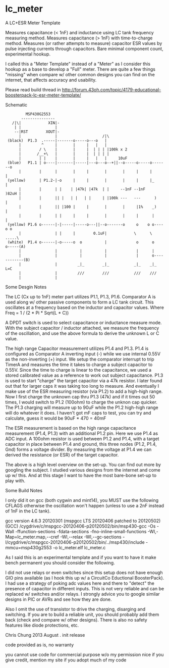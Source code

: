 
lc_meter
========

A LC+ESR Meter Template 

Measures capacitance (< 1nF) and inductance using LC tank frequency measuring method.
Measures capacitance (> 1nF) with time-to-charge method.
Measures (or rather attempts to measure) capacitor ESR values by pulse injecting currents through capacitors.
Bare minimal component count, experimental hookup.

I called this a "Meter Template" instead of a "Meter" as I consider this hookup as a base to develop a "Full" meter. There are quite a few things "missing" when compare w/ other common designs you can find on the internet, that affects accuracy and usability.

Please read build thread in http://forum.43oh.com/topic/4179-educational-boosterpack-lc-esr-meter-template/

Schematic

             MSP430G2553
           ---------------  
       /|\|            XIN|-
        | |               | 
        --|RST        XOUT|-
          |               |                    /|\
     (black)  P1.3  .-----|-------o-----o---o   |
          |         ^     |       |     |   |   |
          |        / \    |       |     |  | | | |100k x 2
          |       /__+\   |       |     |  | | | |
          |        | |    |       |     |   |   |     10uF    
     (blue)   P1.1 | o----|-------|-----|---o---o--+||--o-----o-----o-------o
          |        |      |       |     |       |       |     |     |       |
     (yellow)      | P1.2-|-o     |     |       |       |     |     |_      |
          |        |      | |    | |47k| |47k  | |     --1nF --1nF    )82uH |
          |        |      || |   | |   | |     | |100k ---   ---      )     |
          |        |      || |100 |     |       |       |     |1%    _)     |
          |        |      | |     |     |       |       |     |      |      |  
     (yellow) P1.6 o------|-|-----|-----o---||--o-------o     o    o o----o o
          |               | |     |        0.1uF|            \      \ .....\
     (white)  P1.4 o------|-o-----o  o          |             o      o      o-----(A)
          |               |          |          |             |      |       
          |               |          |          |             |      o------------(B)
          |               |         _|_        _|_           _|_    _|_    L=C 
          |               |         ///        ///           ///    /// 
		  |               |                  
  

Some Desgin Notes

The LC (Cx up to 1nF) meter part utilizes P1.1, P1.3, P1.6. Comparator A is used along w/ other passive components to form a LC tank circuit. This oscillates at a frequency based on the inductor and capacitor values. Where Freq = 1 / (2 * Pi * Sqrt(L * C))
 
A DPDT switch is used to select capacitance or inductance measure mode. With the subject capacitor / inductor attached, we measure the frequency of the oscillation, and use the above formula to derive the unknown L or C value.
 
 
The high range Capacitor measurement utilizes P1.4 and P1.3. P1.4 is configured as Comparator A inverting input (-) while we use internal 0.55V as the non-inverting (+) input. We setup the comparator interrupt to trip TimerA and measures the time it takes to charge a subject capacitor to 0.55V. Since the time to charge is linear to the capacitance, we used a stored calibrated value as a reference to work out subject capacitance. P1.3 is used to start "charge" the target capacitor via a 47k resistor. I later found out that for larger caps it was taking too long to measure. And eventually I make use of the ESR measuring resistor (via P1.2) to add a high-high range. Now I first charge the unknown cap thru P1.3 (47k) and if it times out 50 times, I would switch to P1.2 (100ohm) to charge the unknon cap quicker. The P1.3 charging will measure up to 90uF while the P1.2 high-high range will do whatever it does. I haven't got mF caps to test, you can try and calculate, guess it would be 90uF * 470 = 40mF

 
The ESR measurement is based on the high range capacitance measurement (P1.4, P1.3) with an additional P1.2 pin. Here we use P1.4 as ADC input. A 100ohm resistor is used between P1.2 and P1.4, with a target capacitor in place between P1.4 and ground, this three nodes (P1.2, P1.4, Gnd) forms a voltage divider. By measuring the voltage at P1.4 we can derived the resistance (or ESR) of the target capacitor.
 
 
The above is a high level overview on the set-up. You can find out more by googling the subject. I studied various designs from the internet and come up w/ this. And at this stage I want to have the most bare-bone set-up to play with.
 
Some Build Notes


I only did it on gcc (both cygwin and mint14), you MUST use the following CFLAGS otherwise the oscillation won't happen (unless to use a 2nF instead of 1nF in the LC tank).

gcc version 4.6.3 20120301 (mspgcc LTS 20120406 patched to 20120502) (GCC)
/cygdrive/c/mspgcc-20120406-p20120502/bin/msp430-gcc -Os -Wall -ffunction-sections -fdata-sections -fno-inline-small-functions -Wl,-Map=lc_meter.map,--cref -Wl,--relax -Wl,--gc-sections -I/cygdrive/c/mspgcc-20120406-p20120502/bin/../msp430/include -mmcu=msp430g2553 -o lc_meter.elf lc_meter.c

As I said this is an experimental template and if you want to have it make bench permanent you should consider the following.

I did not use relays or even switches since this setup does not have enough GIO pins available (as I hook this up w/ a CircuitCo Eductional BoosterPack). I had use a strategy of poking adc values here and there to "detect" the presence of capacitor in different inputs. This is not very reliable and can be replaced w/ switches and/or relays. I strongly advice you to google similar designs in PIC or AVRs and see how they are done.

Also I omit the use of transistor to drive the charging, disarging and switching. If you are to build a reliable unit, you should probably add them back (check and compare w/ other designs). There is also no safety features like diode protections, etc.


Chris Chung 2013 August
. init release

code provided as is, no warranty

you cannot use code for commercial purpose w/o my permission
nice if you give credit, mention my site if you adopt much of my code


